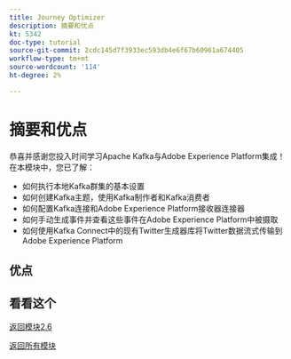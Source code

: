 ```yaml
---
title: Journey Optimizer
description: 摘要和优点
kt: 5342
doc-type: tutorial
source-git-commit: 2cdc145d7f3933ec593db4e6f67b60961a674405
workflow-type: tm+mt
source-wordcount: '114'
ht-degree: 2%

---
```


# 摘要和优点

恭喜并感谢您投入时间学习Apache Kafka与Adobe Experience Platform集成！
在本模块中，您已了解：

- 如何执行本地Kafka群集的基本设置
- 如何创建Kafka主题，使用Kafka制作者和Kafka消费者
- 如何配置Kafka连接和Adobe Experience Platform接收器连接器
- 如何手动生成事件并查看这些事件在Adobe Experience Platform中被摄取
- 如何使用Kafka Connect中的现有Twitter生成器库将Twitter数据流式传输到Adobe Experience Platform

## 优点

## 看看这个

[返回模块2.6](./aep-apache-kafka.md)

[返回所有模块](../../../overview.md)

